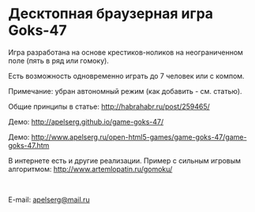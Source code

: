 ﻿Десктопная браузерная игра Goks-47
==================================

Игра разработана на основе крестиков-ноликов на неограниченном поле (пять в ряд или гомоку).

Есть возможность одновременно играть до 7 человек или с компом.

Примечание: убран автономный режим (как добавить - см. статью).

Общие принципы в статье: http://habrahabr.ru/post/259465/

Демо: http://apelserg.github.io/game-goks-47/

Демо: http://www.apelserg.ru/open-html5-games/game-goks-47/game-goks-47.htm

В интернете есть и другие реализации. Пример с сильным игровым алгоритмом: http://www.artemlopatin.ru/gomoku/

<br/>

E-mail: apelserg@mail.ru
